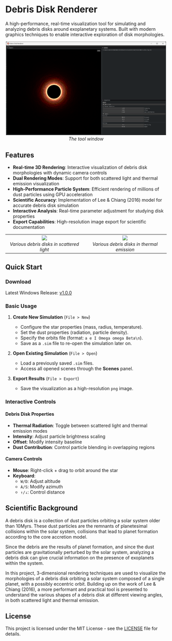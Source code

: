 # Debris Disk Renderer

A high-performance, real-time visualization tool for simulating and analyzing debris disks around exoplanetary systems. Built with modern graphics techniques to enable interactive exploration of disk morphologies.

<div align="center">
<img alt="alt_text" width="500px" src="docs/images/tool_window.png" /><br>
<i>The tool window</i>
</div>

## Features

- **Real-time 3D Rendering**: Interactive visualization of debris disk morphologies with dynamic camera controls
- **Dual Rendering Modes**: Support for both scattered light and thermal emission visualization
- **High-Performance Particle System**: Efficient rendering of millions of dust particles using GPU acceleration
- **Scientific Accuracy**: Implementation of Lee & Chiang (2016) model for accurate debris disk simulation
- **Interactive Analysis**: Real-time parameter adjustment for studying disk properties
- **Export Capabilities**: High-resolution image export for scientific documentation


<div align="center">
<table>
<tr>
<td align="center"><img src="docs/media/final_report/images/disk_morphologies.png" width="300"><br><i>Various debris disks in scattered light</i></td>
<td align="center"><img src="docs/media/final_report/images/disk_morphologies_thermal.png" width="300"><br><i>Various debris disks in thermal emission</i></td>
</tr>
</table>
</div>


## Quick Start

### Download
Latest Windows Release: [v1.0.0](https://github.com/robinlmn/DebrisDiskSimulation/releases/latest)

### Basic Usage

1. **Create New Simulation** (`File > New`)
   - Configure the star properties (mass, radius, temperature).
   - Set the dust properties (radiation, particle density).
   - Specify the orbits file (format: `a e I Omega omega Beta\n`).
   - Save as a `.sim` file to re-open the simulation later on.

2. **Open Existing Simulation** (`File > Open`)
   - Load a previously saved `.sim` files.
   - Access all opened scenes through the **Scenes** panel.

3. **Export Results** (`File > Export`)
   - Save the visualization as a high-resolution `png` image.

### Interactive Controls

#### Debris Disk Properties
- **Thermal Radiation**: Toggle between scattered light and thermal emission modes
- **Intensity**: Adjust particle brightness scaling
- **Offset**: Modify intensity baseline
- **Dust Contribution**: Control particle blending in overlapping regions

#### Camera Controls
- **Mouse**: Right-click + drag to orbit around the star
- **Keyboard**: 
  - `W/D`: Adjust altitude
  - `A/S`: Modify azimuth
  - `↑/↓`: Control distance

## Scientific Background

A debris disk is a collection of dust particles orbiting a solar system older than 10Myrs. These dust particles are the remnants of planetesimal collisions within the solar system, collisions that lead to planet formation according to the core accretion model.

Since the debris are the results of planet formation, and since the dust particles are gravitationally perturbed by the solar system, analyzing a debris disk can give crucial information on the presence of exoplanets within the system.

In this project, 3-dimensional rendering techniques are used to visualize the morphologies of a debris disk orbiting a solar system composed of a single planet, with a possibly eccentric orbit. Building up on the work of Lee & Chiang (2016), a more performant and practical tool is presented to understand the various shapes of a debris disk at different viewing angles, in both scattered light and thermal emission.

## License

This project is licensed under the MIT License - see the [LICENSE](LICENSE) file for details.

